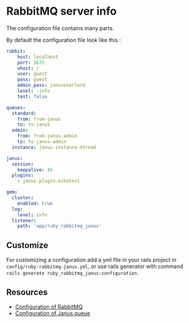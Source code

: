 # RabbitMQ server info

The configuration file contains many parts.

By default the configuration file look like this :

```yaml
rabbit:
    host: localhost
    port: 5672
    vhost: /
    user: guest
    pass: guest
    admin_pass: janusoverlord
    level: :info
    test: false

queues:
  standard:
    from: from-janus
    to: to-janus
  admin:
    from: from-janus-admin
    to: to-janus-admin
  instance: janus-instance-thread

janus:
  session:
    keepalive: 45
  plugins:
    - janus.plugin.echotest

gem:
  cluster:
    enabled: true
  log:
    level: info
  listener:
    path: 'app/ruby_rabbitmq_janus'
```

## Customize

For customizing a configuration add a yml file in your rails project in
`config/ruby-rabbitmq-janus.yml`, or use rails generator with command `rails generate
ruby_rabbitmq_janus:configuration`.

## Resources

* [Configuration of RabbitMQ](https://www.rabbitmq.com/configure.html#config-items)
* [Configuration of Janus queue](https://janus.conf.meetecho.com/docs/rest.html#rabbit)
